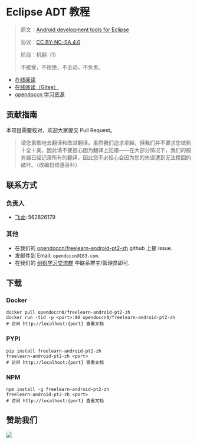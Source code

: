 # Eclipse ADT 教程

> 原文：[Android development tools for Eclipse](https://libgen.rs/book/index.php?md5=D0CC09ADB24DCE3B2F724DF3004C1363)
> 
> 协议：[CC BY-NC-SA 4.0](http://creativecommons.org/licenses/by-nc-sa/4.0/)
> 
> 阶段：机翻（1）
> 
> 不接受，不拒绝，不主动，不负责。

* [在线阅读](https://android2.opendoccn.org)
* [在线阅读（Gitee）](https://opendoccn.gitee.io/doc-template/)
* [opendoccn 学习资源](http://docs.opendoccn.org/)

## 贡献指南

本项目需要校对，欢迎大家提交 Pull Request。

> 请您勇敢地去翻译和改进翻译。虽然我们追求卓越，但我们并不要求您做到十全十美，因此请不要担心因为翻译上犯错——在大部分情况下，我们的服务器已经记录所有的翻译，因此您不必担心会因为您的失误遭到无法挽回的破坏。（改编自维基百科）

## 联系方式

### 负责人

* [飞龙](https://github.com/wizardforcel): 562826179

### 其他

*   在我们的 [opendoccn/freelearn-android-pt2-zh](https://github.com/opendoccn/freelearn-android-pt2-zh) github 上提 issue.
*   发邮件到 Email: `opendoccn@163.com`.
*   在我们的 [组织学习交流群](http://www.opendoccn.org/organization/348.html) 中联系群主/管理员即可.

## 下载

### Docker

```
docker pull opendoccn0/freelearn-android-pt2-zh
docker run -tid -p <port>:80 opendoccn0/freelearn-android-pt2-zh
# 访问 http://localhost:{port} 查看文档
```

### PYPI

```
pip install freelearn-android-pt2-zh
freelearn-android-pt2-zh <port>
# 访问 http://localhost:{port} 查看文档
```

### NPM

```
npm install -g freelearn-android-pt2-zh
freelearn-android-pt2-zh <port>
# 访问 http://localhost:{port} 查看文档
```

## 赞助我们

![](http://data.opendoccn.org/img/about/donate.jpg)
